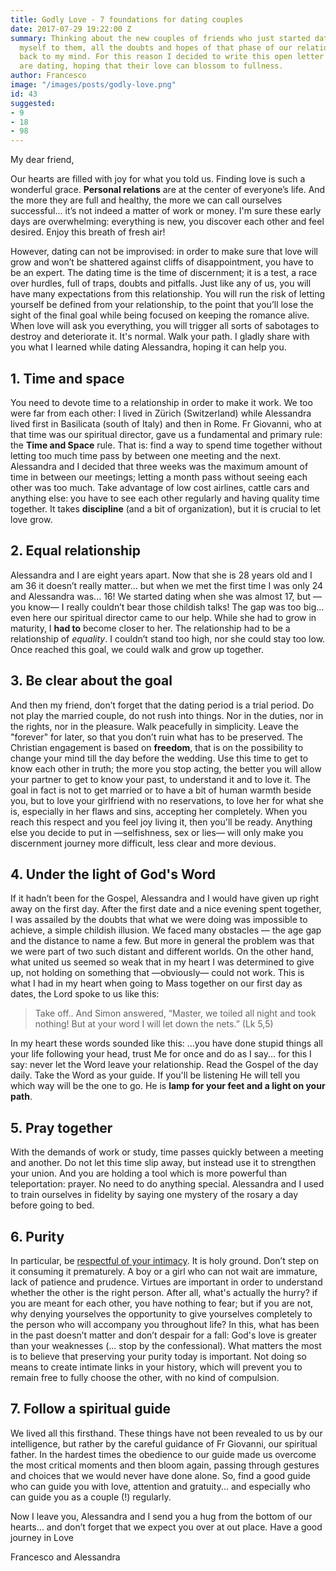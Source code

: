 ```yaml
---
title: Godly Love - 7 foundations for dating couples
date: 2017-07-29 19:22:00 Z
summary: Thinking about the new couples of friends who just started dating, and comparing
  myself to them, all the doubts and hopes of that phase of our relationship came
  back to my mind. For this reason I decided to write this open letter to those who
  are dating, hoping that their love can blossom to fullness.
author: Francesco
image: "/images/posts/godly-love.png"
id: 43
suggested:
- 9
- 18
- 98
---
```


My dear friend,

Our hearts are filled with joy for what you told us. Finding love is such a wonderful grace. **Personal relations** are at the center of everyone’s life. And the more they are full and healthy, the more we can call ourselves successful... it’s not indeed a matter of work or money. I'm sure these early days are overwhelming: everything is new, you discover each other and feel desired. Enjoy this breath of fresh air!

However, dating can not be improvised: in order to make sure that love will grow and won’t be shattered against cliffs of disappointment, you have to be an expert. The dating time is the time of discernment; it is a test, a race over hurdles, full of traps, doubts and pitfalls. Just like any of us, you will have many expectations from this relationship. You will run the risk of letting yourself be defined from your relationship, to the point that you’ll lose the sight of the final goal while being focused on keeping the romance alive. When love will ask you everything, you will trigger all sorts of sabotages to destroy and deteriorate it. It's normal. Walk your path. I gladly share with you what I learned while dating Alessandra, hoping it can help you.


## 1. Time and space

You need to devote time to a relationship in order to make it work. We too were far from each other: I lived in Zürich (Switzerland) while Alessandra lived first in Basilicata (south of Italy) and then in Rome. Fr Giovanni, who at that time was our spiritual director, gave us a fundamental and primary rule: the **Time and Space** rule. That is: find a way to spend time together without letting too much time pass by between one meeting and the next. Alessandra and I decided that three weeks was the maximum amount of time in between our meetings; letting a month pass without seeing each other was too much. Take advantage of low cost airlines, cattle cars and anything else: you have to see each other regularly and having quality time together. It takes **discipline** (and a bit of organization), but it is crucial to let love grow.


## 2. Equal relationship

Alessandra and I are eight years apart. Now that she is 28 years old and I am 36 it doesn’t really matter... but when we met the first time I was only 24 and Alessandra was... 16! We started dating when she was almost 17, but —you know— I really couldn’t bear those childish talks! The gap was too big... even here our spiritual director came to our help. While she had to grow in maturity, I **had to** become closer to her. The relationship had to be a relationship of *equality*. I couldn’t stand too high, nor she could stay too low. Once reached this goal, we could walk and grow up together.


## 3. Be clear about the goal

And then my friend, don’t forget that the dating period is a trial period. Do not play the married couple, do not rush into things. Nor in the duties, nor in the rights, nor in the pleasure. Walk peacefully in simplicity. Leave the "forever" for later, so that you don’t ruin what has to be preserved. The Christian engagement is based on **freedom**, that is on the possibility to change your mind till the day before the wedding. Use this time to get to know each other in truth; the more you stop acting, the better you will allow your partner to get to know your past, to understand it and to love it. The goal in fact is not to get married or to have a bit of human warmth beside you, but to love your girlfriend with no reservations, to love her for what she is, especially in her flaws and sins, accepting her completely. When you reach this respect and you feel joy living it, then you'll be ready. Anything else you decide to put in —selfishness, sex or lies— will only make you discernment journey more difficult, less clear and more devious.


## 4. Under the light of God's Word

If it hadn’t been for the Gospel, Alessandra and I would have given up right away on the first day. After the first date and a nice evening spent together, I was assailed by the doubts that what we were doing was impossible to achieve, a simple childish illusion. We faced many obstacles — the age gap and the distance to name a few. But more in general the problem was that we were part of two such distant and different worlds. On the other hand, what united us seemed so weak that in my heart I was determined to give up, not holding on something that —obviously— could not work. This is what I had in my heart when going to Mass together on our first day as dates, the Lord spoke to us like this:

> Take off.. And Simon answered, “Master, we toiled all night and took nothing! But at your word I will let down the nets.” (Lk 5,5)

In my heart these words sounded like this: ...you have done stupid things all your life following your head, trust Me for once and do as I say... for this I say: never let the Word leave your relationship. Read the Gospel of the day daily. Take the Word as your guide. If you'll be listening He will tell you which way will be the one to go. He is **lamp for your feet and a light on your path**.


## 5. Pray together

With the demands of work or study, time passes quickly between a meeting and another. Do not let this time slip away, but instead use it to strengthen your union. And you are holding a tool which is more powerful than teleportation: prayer. No need to do anything special. Alessandra and I used to train ourselves in fidelity by saying one mystery of the rosary a day before going to bed.


## 6. Purity

In particular, be [respectful of your intimacy]({{site.baseurl}}\chastity-is-freedom-not-a-taboo). It is holy ground. Don’t step on it consuming it prematurely. A boy or a girl who can not wait are immature, lack of patience and prudence. Virtues are important in order to understand whether the other is the right person. After all, what's actually the hurry? if you are meant for each other, you have nothing to fear; but if you are not, why denying yourselves the opportunity to give yourselves completely to the person who will accompany you throughout life? In this, what has been in the past doesn’t matter and don’t despair for a fall: God's love is greater than your weaknesses (... stop by the confessional). What matters the most is to believe that preserving your purity today is important. Not doing so means to create intimate links in your history, which will prevent you to remain free to fully choose the other, with no kind of compulsion.



## 7. Follow a spiritual guide

We lived all this firsthand. These things have not been revealed to us by our intelligence, but rather by the careful guidance of Fr Giovanni, our spiritual father. In the hardest times the obedience to our guide made us overcome the most critical moments and then bloom again, passing through gestures and choices that we would never have done alone. So, find a good guide who can guide you with love, attention and gratuity... and especially who can guide you as a couple (!) regularly.


Now I leave you, Alessandra and I send you a hug  from the bottom of our hearts... and don’t forget that we expect you over at out place.
Have a good journey in Love

Francesco and Alessandra
